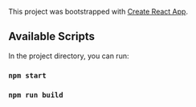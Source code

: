 This project was bootstrapped with
[Create React App](https://github.com/facebook/create-react-app).

## Available Scripts

In the project directory, you can run:

### `npm start`

### `npm run build`
